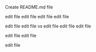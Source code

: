 Create README.md file 

edit file 
edit file 
edit file edit file 

edit file 
edit file 
vs
edit file edit file 
edit file 

edit file edit file 

edit file 
